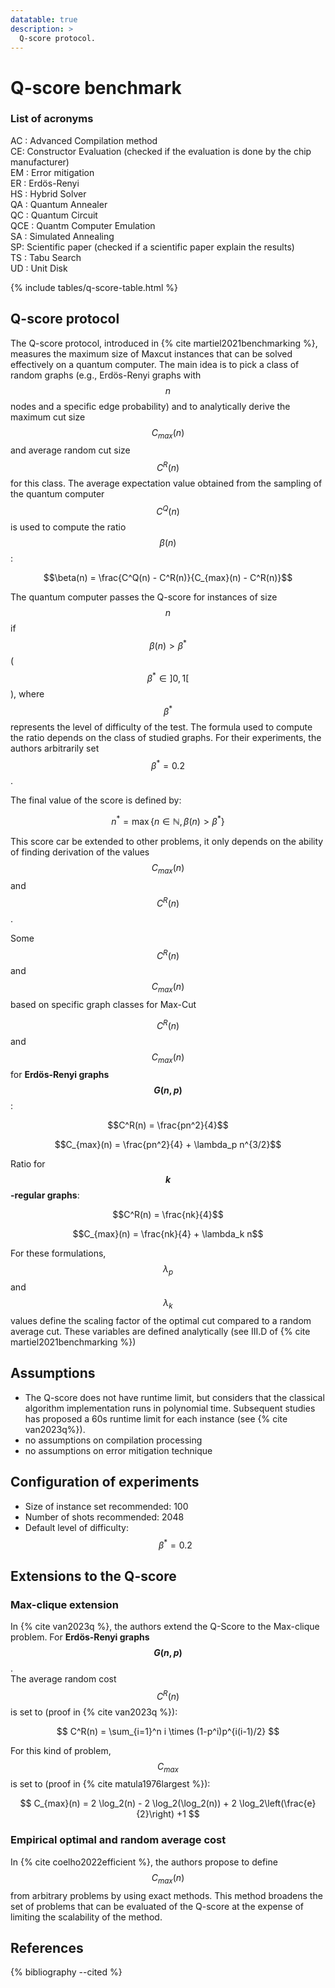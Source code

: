 ```yaml
---
datatable: true
description: >
  Q-score protocol.
---
```


# Q-score benchmark

### List of acronyms
AC : Advanced Compilation method  
CE: Constructor Evaluation (checked if the evaluation is done by the chip manufacturer)  
EM : Error mitigation  
ER : Erdös-Renyi  
HS : Hybrid Solver  
QA : Quantum Annealer  
QC : Quantum Circuit  
QCE : Quantm Computer Emulation  
SA : Simulated Annealing  
SP: Scientific paper (checked if a scientific paper explain the results)  
TS : Tabu Search  
UD : Unit Disk  

{% include tables/q-score-table.html %}
<script type="text/javascript">
    $(document).ready(function() {
      $('.q-score-table').DataTable(
        {
          "pageLength": 10
        } 
      );
    });
</script>

## Q-score protocol

The Q-score protocol, introduced in {% cite martiel2021benchmarking %}, measures the maximum size of Maxcut instances that can be solved effectively on a quantum computer. The main idea is to pick a class of random graphs (e.g., Erdös-Renyi graphs with $$n$$ nodes and a specific edge probability) and to analytically derive the maximum cut size $$ C_{max}(n) $$ and average random cut size $$ C^R(n) $$ for this class. The average expectation value obtained from the sampling of the quantum computer $$ C^Q(n) $$ is used to compute the ratio $$\beta(n)$$:

$$\beta(n) = \frac{C^Q(n) - C^R(n)}{C_{max}(n) - C^R(n)}$$

The quantum computer passes the Q-score for instances of size $$n$$ if $$\beta(n) > \beta^*$$ ($$\beta^* \in ]0,1[ $$), where $$\beta^*$$ represents the level of difficulty of the test. The formula used to compute the ratio depends on the class of studied graphs. For their experiments, the authors arbitrarily set $$\beta^*=0.2$$.  

The final value of the score is defined by:

$$n^* = \max \{ n \in \mathbb{N}, \beta(n) > \beta^* \}$$

This score car be extended to other problems, it only depends on the ability of finding derivation of the values $$ C_{max}(n) $$ and $$ C^R(n) $$.

Some $$C^R(n)$$ and $$C_{max}(n)$$ based on specific graph classes for Max-Cut 

$$C^R(n)$$ and $$C_{max}(n)$$ for **Erdös-Renyi graphs $$G(n, p)$$**:  

$$C^R(n) = \frac{pn^2}{4}$$

$$C_{max}(n) = \frac{pn^2}{4} + \lambda_p n^{3/2}$$

Ratio for **$$k$$-regular graphs**:  

$$C^R(n) = \frac{nk}{4}$$

$$C_{max}(n) = \frac{nk}{4} + \lambda_k n$$

For these formulations, $$\lambda_p$$ and $$\lambda_k$$ values define the scaling factor of the optimal cut compared to a random average cut. These variables are defined analytically (see III.D of {% cite martiel2021benchmarking %})

## Assumptions

* The Q-score does not have runtime limit, but considers that the classical algorithm implementation runs in polynomial time. Subsequent studies has proposed a 60s runtime limit for each instance (see {% cite van2023q%}).
* no assumptions on compilation processing
* no assumptions on error mitigation technique

## Configuration of experiments

* Size of instance set recommended: 100
* Number of shots recommended: 2048
* Default level of difficulty: $$\beta^* = 0.2$$

## Extensions to the Q-score

### Max-clique extension
In {% cite van2023q %}, the authors extend the Q-Score to the Max-clique problem. For **Erdös-Renyi graphs $$G(n, p)$$**.  
The average random cost $$C^R(n)$$ is set to (proof in {% cite van2023q %}):  

$$ C^R(n) = \sum_{i=1}^n i \times (1-p^i)p^{i(i-1)/2} $$

For this kind of problem, $$C_{max}$$ is set to (proof in {% cite matula1976largest %}):  

$$ C_{max}(n) = 2 \log_2(n) - 2 \log_2(\log_2(n)) + 2 \log_2\left(\frac{e}{2}\right) +1 $$  

### Empirical optimal and random average cost

In {% cite coelho2022efficient %}, the authors propose to define $$C_{max}(n)$$ from arbitrary problems by using exact methods. This method broadens the set of problems that can be evaluated of the Q-score at the expense of limiting the scalability of the method.

## References
{% bibliography --cited %}
